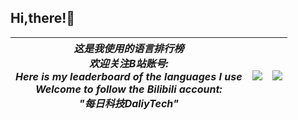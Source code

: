 ## Hi,there!👋

| ***这是我使用的语言排行榜***<br>***欢迎关注B站账号:***<br>***Here is my leaderboard of the languages I use***<br>***Welcome to follow the Bilibili account:***<br>***"每日科技DaliyTech"***| <a href="https://github.com/anuraghazra/github-readme-stats"><img align="center" src="https://github-readme-stats.vercel.app/api/top-langs/?username=cnhacklqr&theme=tokyonight&show_icons=true" /></a> | <a href="https://github.com/anuraghazra/github-readme-stats"><img align="center" src="https://github-readme-stats.vercel.app/api/pin/?username=cnhacklqr&repo=Coderk&theme=tokyonight&show_icons=true" /></a> |
| ------------- | ------------- | ------------- |
